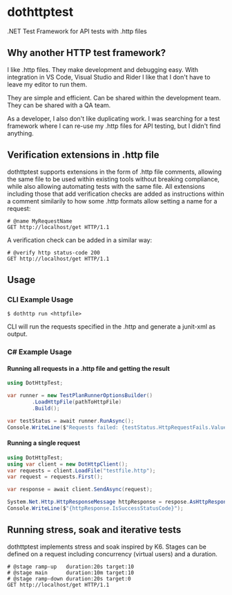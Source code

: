# dothttptest
.NET Test Framework for API tests with .http files

## Why another HTTP test framework?

I like .http files. They make development and debugging easy. 
With integration in VS Code, Visual Studio and Rider I like that I don't have to leave my editor to run them. 

They are simple and efficient. Can be shared within the development team. They can be shared with a QA team.

As a developer, I also don't like duplicating work. I was searching for a test framework where I can re-use my .http files for API testing, but I didn't find anything.

## Verification extensions in .http file

dothttptest supports extensions in the form of .http file comments, allowing the same file to be used within existing tools without breaking compliance, while also allowing automating tests with the same file.
All extensions including those that add verification checks are added as instructions within a comment similarily to how some .http formats allow setting a name for a request:
```http
# @name MyRequestName
GET http://localhost/get HTTP/1.1
```

A verification check can be added in a similar way:
```http
# @verify http status-code 200
GET http://localhost/get HTTP/1.1
```

## Usage

### CLI Example Usage

```
$ dothttp run <httpfile>
```
CLI will run the requests specified in the .http and generate a junit-xml as output.

### C# Example Usage

#### Running all requests in a .http file and getting the result

```csharp
using DotHttpTest;

var runner = new TestPlanRunnerOptionsBuilder()
		.LoadHttpFile(pathToHttpFile)
        .Build();

var testStatus = await runner.RunAsync();
Console.WriteLine($"Requests failed: {testStatus.HttpRequestFails.Value} / {testStatus.HttpRequests.Value}");
```

#### Running a single request

```csharp
using DotHttpTest;
using var client = new DotHttpClient();
var requests = client.LoadFile("testfile.http");
var request = requests.First();

var response = await client.SendAsync(request);

System.Net.Http.HttpResponseMessage httpResponse = respose.AsHttpResponseMessage();
Console.WriteLine($"{httpResponse.IsSuccessStatusCode}");

```

## Running stress, soak and iterative tests

dothttptest implements stress and soak inspired by K6. 
Stages can be defined on a request including concurrency (virtual users) and a duration.
```http
# @stage ramp-up   duration:20s target:10
# @stage main      duration:10m target:10
# @stage ramp-down duration:20s target:0
GET http://localhost/get HTTP/1.1
```
